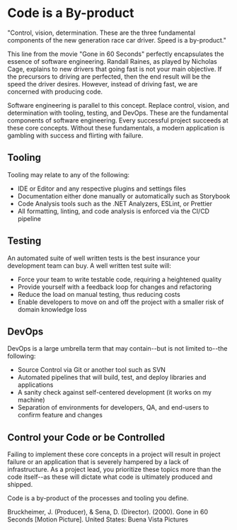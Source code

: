 # Code is a By-product

"Control, vision, determination. These are the three fundamental components of the new generation race car driver. Speed is a by-product."

This line from the movie "Gone in 60 Seconds" perfectly encapsulates the essence of software engineering. Randall Raines, as played by Nicholas Cage, explains to new drivers that going fast is not your main objective. If the precursors to driving are perfected, then the end result will be the speed the driver desires. However, instead of driving fast, we are concerned with producing code.

Software engineering is parallel to this concept. Replace control, vision, and determination with tooling, testing, and DevOps. These are the fundamental components of software engineering. Every successful project succeeds at these core concepts. Without these fundamentals, a modern application is gambling with success and flirting with failure.

## Tooling

Tooling may relate to any of the following:

- IDE or Editor and any respective plugins and settings files
- Documentation either done manually or automatically such as Storybook
- Code Analysis tools such as the .NET Analyzers, ESLint, or Prettier
- All formatting, linting, and code analysis is enforced via the CI/CD pipeline

## Testing

An automated suite of well written tests is the best insurance your development team can buy. A well written test suite will:

- Force your team to write testable code, requiring a heightened quality
- Provide yourself with a feedback loop for changes and refactoring
- Reduce the load on manual testing, thus reducing costs
- Enable developers to move on and off the project with a smaller risk of domain knowledge loss

## DevOps

DevOps is a large umbrella term that may contain--but is not limited to--the following:

- Source Control via Git or another tool such as SVN
- Automated pipelines that will build, test, and deploy libraries and applications
- A sanity check against self-centered development (it works on my machine)
- Separation of environments for developers, QA, and end-users to confirm feature and changes

## Control your Code or be Controlled

Failing to implement these core concepts in a project will result in project failure or an application that is severely hampered by a lack of infrastructure. As a project lead, you prioritize these topics more than the code itself--as these will dictate what code is ultimately produced and shipped.

Code is a by-product of the processes and tooling you define.

Bruckheimer, J. (Producer), & Sena, D. (Director). (2000). Gone in 60 Seconds [Motion Picture]. United States: Buena Vista Pictures
